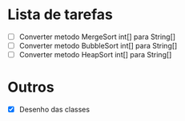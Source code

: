 # Lista de tarefas

- [ ] Converter metodo MergeSort int[] para String[]
- [ ] Converter metodo BubbleSort int[] para String[]
- [ ] Converter metodo HeapSort int[] para String[]

# Outros

- [x] Desenho das classes